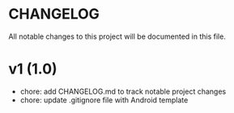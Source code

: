 # CHANGELOG

All notable changes to this project will be documented in this file.

# v1 (1.0)

- chore: add CHANGELOG.md to track notable project changes
- chore: update .gitignore file with Android template